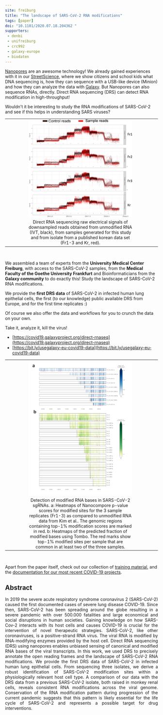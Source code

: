 ```yaml
---
site: freiburg
title: "The landscape of SARS-CoV-2 RNA modifications"
tags: [paper]
doi: "10.1101/2020.07.18.204362 "
supporters:
 - denbi
 - unifreiburg
 - crc992
 - galaxy-europe
 - biodaten
---
```



[Nanopores](https://nanoporetech.com) are an awesome technology! We already gained experiences with it in our [StreetScience](https://streetscience.community),
where we show citizens and school kids what DNA sequencing is, how they can sequence with a USB-like device (Minion) and how they
can analyze the data with [Galaxy](https://usegalaxy.eu). But Nanopores can also sequence RNAs, directly. Direct RNA sequencing (DRS)
can detect RNA modification in high-throughput! 

Wouldn't it be interesting to study the RNA modifications of SARS-CoV-2 and see if this helps in understanding SARS viruses?

|  |    |    |
|:---:|:-----------:|:---:|
| &nbsp;&nbsp;&nbsp;&nbsp;&nbsp;&nbsp;&nbsp;&nbsp;&nbsp;&nbsp;&nbsp;&nbsp;&nbsp;&nbsp;&nbsp; |![DRS RAW signal](/assets/media/drs_fig-5.png)| &nbsp;&nbsp;&nbsp;&nbsp;&nbsp;&nbsp;&nbsp;&nbsp;&nbsp;&nbsp;&nbsp;&nbsp;&nbsp;&nbsp;&nbsp;&nbsp;&nbsp; |
|  |Direct RNA sequencing raw electrical signals of downsampled reads obtained from unmodified RNA (IVT, black), from samples generated for this study and from isolate from a published korean data set (Fr1-3 and Kr, red).|  |

<br>

We assembled a team of experts from the __University Medical Center Freiburg__, with access to the SARS-CoV-2 samples, from the 
__Medical Faculty of the Goethe University Frankfurt__ and Bioinformaticians from the __Galaxy community__ to do exactly this! Study the
landscape of SARS-CoV-2 RNA modifications.

We provide the __first DRS data__ of SARS-CoV-2 in infected human lung epithelial cells, the first (to our knowledge) public available DRS from Europe,
and for the first time replicates :)

Of course we also offer the data and workflows for you to crunch the data on your own.

Take it, analyze it, kill the virus!

* [https://covid19.galaxyproject.org/direct-rnaseq](https://covid19.galaxyproject.org/direct-rnaseq)
* [https://bit.ly/usegalaxy-eu-covid19-data](https://bit.ly/usegalaxy-eu-covid19-data)

|  |    |    |
|:---:|:-----------:|:---:|
| &nbsp;&nbsp;&nbsp;&nbsp;&nbsp;&nbsp;&nbsp;&nbsp;&nbsp;&nbsp;&nbsp;&nbsp;&nbsp;&nbsp;&nbsp; |![Modified RNA regions](/assets/media/drs_fig-2.png)| &nbsp;&nbsp;&nbsp;&nbsp;&nbsp;&nbsp;&nbsp;&nbsp;&nbsp;&nbsp;&nbsp;&nbsp;&nbsp;&nbsp;&nbsp;&nbsp;&nbsp; |
|  |Detection of modified RNA bases in SARS-CoV-2 sgRNAs. a: Heatmaps of Nanocompore p-value scores for modified sites for the 3 sample replicates (Fr1-3) as compared to unmodified RNA data from Kim et al.. The genomic regions containing top-1% modification scores are marked in red. b: Heatmaps of the predicted fraction of modified bases using Tombo. The red marks show top-1% modified sites per sample that are common in at least two of the three samples.|  |

<br>

Apart from the paper itself, check out our collection of [training material](https://training.galaxyproject.org),
and the [documentation for our most recent COVID-19 projects](https://covid19.galaxyproject.org).


## Abstract
<div align="justify">
In 2019 the severe acute respiratory syndrome coronavirus 2 (SARS-CoV-2) caused the first documented
cases of severe lung disease COVID-19. Since then, SARS-CoV-2 has been spreading around the
globe resulting in a severe pandemic with over 500.000 fatalities and large economical and social
disruptions in human societies. Gaining knowledge on how SARS-Cov-2 interacts with its host cells
and causes COVID-19 is crucial for the intervention of novel therapeutic strategies. SARS-CoV-2,
like other coronaviruses, is a positive-strand RNA virus. The viral RNA is modified by RNA-modifying enzymes provided
by the host cell. Direct RNA sequencing (DRS) using nanopores enables unbiased sensing of canonical
and modified RNA bases of the viral transcripts. In this work, we used DRS to precisely annotate
the open reading frames and the landscape of SARS-CoV-2 RNA modifications.
We provide the first DRS data of SARS-CoV-2 in infected human lung epithelial cells.
From sequencing three isolates, we derive a robust identification of SARS-CoV-2 modification sites within a
physiologically relevant host cell type. A comparison of our data with the DRS data from a previous SARS-CoV-2 isolate,
both raised in monkey renal cells, reveals consistent RNA modifications across the viral genome.
Conservation of the RNA modification pattern during progression of the current pandemic suggests that this pattern
is likely essential for the life cycle of SARS-CoV-2 and represents a possible target for drug interventions.
</div>
